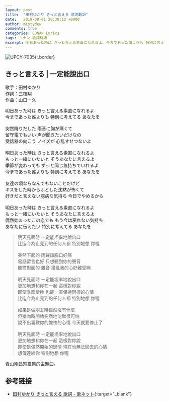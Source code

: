 ```yaml
---
layout: post
title:  "田村ゆかり きっと言える 歌詞翻訳"
date:   2019-09-01 20:38:12 +0800
author: mistydew
comments: true
categories: CONAN Lyrics
tags: コナン 歌詞翻訳
excerpt: 明日あった時は きっと言える素直になれるよ、今まであった誰よりも 特別に考えてる あなたを。
---
```

![UPCY-7035](https://raw.githubusercontent.com/mistydew/dc/master/cover/UPCY-7035.jpg){:.border}

## きっと言える | 一定能說出口

歌手：田村ゆかり<br>
作詞：三枝翔<br>
作曲：山口一久

<div class="lyric-original">
<p>
明日あった時は きっと言える素直になれるよ<br>
今まであった誰よりも 特別に考えてる あなたを<br>
<br>
突然降りだした 雨音に胸が痛くて<br>
留守電でもいい 声が聞きたいだけなの<br>
受話器の向こう ノイズが 心乱すせつないよ<br>
<br>
明日あった時は きっと言える素直になれるよ<br>
もっと一緒にいたいと そうあなたに言えるよ<br>
季節が変わっても ずっと同じ気持ちでいれるよ<br>
今まであった誰よりも 特別に考えてる あなたを<br>
<br>
友達の頃ならなんでもないことだけど<br>
キスをした時からふとした沈黙が怖くて<br>
好きだと言えない臆病な気持ち 今日でやめるから<br>
<br>
明日あった時は きっと言える素直になれるよ<br>
もっと一緒にいたいと そうあなたに言えるよ<br>
偶然始まったこの恋でも もう今は戻れない気持ち<br>
あなたに伝えたい 特別に考えてる あなたを
</p>
</div>

<div class="lyric-translation">
<blockquote>
明天見面時 一定能坦率地說出口<br>
比迄今為止見到的任何人都 特別地想 你喔<br>
<br>
突然下起的 雨聲讓胸口好痛<br>
電話留言也好 只想聽到你的聲音<br>
聽筒對面的 雜音 擾亂我的心好難受啊<br>
<br>
明天見面時 一定能坦率地說出口<br>
更加地想和你在一起 這樣對你說<br>
即使季節變換 也能一直保持同樣的心情<br>
比迄今為止見到的任何人都 特別地想 你喔<br>
<br>
如果是做朋友時雖然沒有什麼<br>
但接吻時開始突然地沈默很可怕<br>
說不出喜歡你的膽怯的心情 今天就要停止了<br>
<br>
明天見面時 一定能坦率地說出口<br>
更加地想和你在一起 這樣對你說<br>
即使是偶然開始的戀情 現在也無法回去的心情<br>
想傳達給你 特別地想 你喔
</blockquote>
</div>

青山剛昌短篇集的主題曲。

## 参考链接

* [田村ゆかり きっと言える 歌詞 - 歌ネット](https://www.uta-net.com/song/60563){:target="_blank"}
